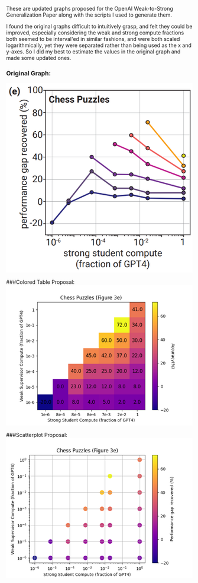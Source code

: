 These are updated graphs proposed for the OpenAI Weak-to-Strong Generalization Paper along with the scripts I used to generate them. 

I found the original graphs difficult to intuitively grasp, and felt they could be improved, especially considering the weak and strong compute fractions both seemed to be interval'ed in similar fashions, and were both scaled logarithmically, yet they were separated rather than being used as the x and y-axes. So I did my best to estimate the values in the original graph and made some updated ones.

### Original Graph:
![Original Graph](original_graph.png)

###Colored Table Proposal:
![Colored Table](table_colored.png)

###Scatterplot Proposal:
![Scatterplot](scatterplot_simple.png)

